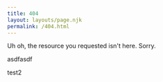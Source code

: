 ```yaml
---
title: 404
layout: layouts/page.njk
permalink: /404.html
---
```

Uh oh, the resource you requested isn't here. Sorry.

asdfasdf

test2